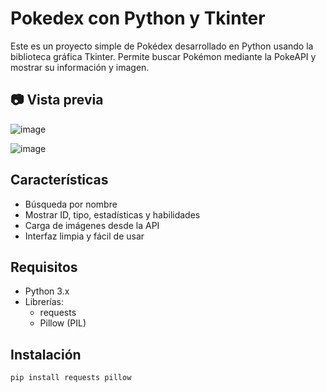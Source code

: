 # Pokedex con Python y Tkinter

Este es un proyecto simple de Pokédex desarrollado en Python usando la biblioteca gráfica Tkinter. Permite buscar Pokémon mediante la PokeAPI y mostrar su información y imagen.

## 📷 Vista previa

![image](https://github.com/user-attachments/assets/e9e2acfc-4c8f-4478-b0d6-a5c6527bb2de) 

![image](https://github.com/user-attachments/assets/97bb28f5-7d49-4c66-8b5d-253154f60e48)




## Características

- Búsqueda por nombre
- Mostrar ID, tipo, estadísticas y habilidades
- Carga de imágenes desde la API
- Interfaz limpia y fácil de usar

## Requisitos

- Python 3.x
- Librerías:
  - requests
  - Pillow (PIL)

## Instalación

```bash
pip install requests pillow
